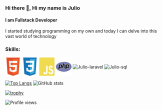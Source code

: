 ### Hi there 👋, Hi my name is Julio
#### I am Fullstack Developer
I started studying programming on my own and today I can delve into this vast world of technology

### Skills: 
<span>
 <img align="center" alt="Julio-HTML" height="60" width="50" src="https://raw.githubusercontent.com/devicons/devicon/master/icons/html5/html5-original.svg">
 <img align="center" alt="Julio-CSS" height="60" width="50" src="https://raw.githubusercontent.com/devicons/devicon/master/icons/css3/css3-original.svg">
 <img align="center" alt="Julio-Js" height="60" width="50" src="https://raw.githubusercontent.com/devicons/devicon/master/icons/javascript/javascript-plain.svg">
 <img align="center" alt="Julio-PHP" height="60" width="50" src="https://raw.githubusercontent.com/devicons/devicon/master/icons/php/php-original.svg">
 <img align="center" alt="Julio-laravel" height="60" width="50" src="https://user-images.githubusercontent.com/72801350/213750046-f1a9e75e-d1bb-403d-afc3-c4feac4bb984.png">
 <img align="center" alt="Julio-sql" height="60" width="50" src="https://user-images.githubusercontent.com/72801350/213783918-6dccab92-59f7-4c55-a59d-192750c553df.png">
</span>

[![Top Langs](https://github-readme-stats.vercel.app/api/top-langs/?username=Julio-devI)](https://github.com/anuraghazra/github-readme-stats)
<span>![GitHub stats](https://github-readme-stats.vercel.app/api?username=Julio-devI&show_icons=true) </span> 


[![trophy](https://github-profile-trophy.vercel.app/?username=Julio-devI)](https://github.com/ryo-ma/github-profile-trophy)

![Profile views](https://gpvc.arturio.dev/Julio-devI)  
